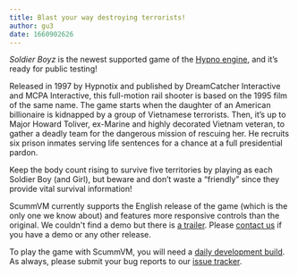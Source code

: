 ```yaml
---
title: Blast your way destroying terrorists!
author: gu3
date: 1660902626
---
```


_Soldier Boyz_ is the newest supported game of the [Hypno engine](https://wiki.scummvm.org/index.php?title=Hypno), and it’s ready for public testing!

Released in 1997 by Hypnotix and published by DreamCatcher Interactive and MCPA Interactive, this full-motion rail shooter is based on the 1995 film of the same name. The game starts when the daughter of an American billionaire is kidnapped by a group of Vietnamese terrorists. Then, it’s up to Major Howard Toliver, ex-Marine and highly decorated Vietnam veteran, to gather a deadly team for the dangerous mission of rescuing her. He recruits six prison inmates serving life sentences for a chance at a full presidential pardon.

Keep the body count rising to survive five territories by playing as each Soldier Boy (and Girl), 
but beware and don’t waste a “friendly” since they provide vital survival information!

ScummVM currently supports the English release of the game (which is the only one we know about) and features more responsive controls than the original. We couldn't find a demo but there is [a trailer](https://www.youtube.com/watch?v=COKWms0UBL8). Please [contact us](https://www.scummvm.org/contact/) if you have a demo or any other release.

To play the game with ScummVM, you will need a [daily development build](https://www.scummvm.org/downloads/#daily). As always, please submit your bug reports to our [issue tracker](https://bugs.scummvm.org/).
